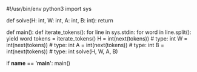#!/usr/bin/env python3
import sys


def solve(H: int, W: int, A: int, B: int):
    return


def main():
    def iterate_tokens():
        for line in sys.stdin:
            for word in line.split():
                yield word
    tokens = iterate_tokens()
    H = int(next(tokens))  # type: int
    W = int(next(tokens))  # type: int
    A = int(next(tokens))  # type: int
    B = int(next(tokens))  # type: int
    solve(H, W, A, B)

if __name__ == '__main__':
    main()
